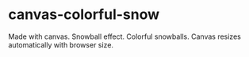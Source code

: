 canvas-colorful-snow
====================

Made with canvas. Snowball effect. Colorful snowballs. Canvas resizes automatically with browser size. 
